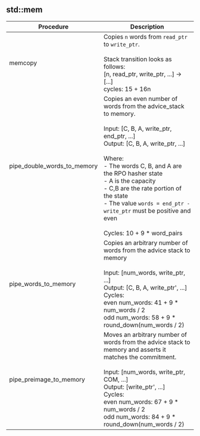 
## std::mem
| Procedure | Description |
| ----------- | ------------- |
| memcopy | Copies `n` words from `read_ptr` to `write_ptr`.<br /><br />Stack transition looks as follows:<br />[n, read_ptr, write_ptr, ...] -> [...]<br />cycles: 15 + 16n<br /> |
| pipe_double_words_to_memory | Copies an even number of words from the advice_stack to memory.<br /><br />Input: [C, B, A, write_ptr, end_ptr, ...]<br />Output: [C, B, A, write_ptr, ...]<br /><br />Where:<br />- The words C, B, and A are the RPO hasher state<br />- A is the capacity<br />- C,B are the rate portion of the state<br />- The value `words = end_ptr - write_ptr` must be positive and even<br /><br />Cycles: 10 + 9 * word_pairs<br /> |
| pipe_words_to_memory | Copies an arbitrary number of words from the advice stack to memory<br /><br />Input: [num_words, write_ptr, ...]<br />Output: [C, B, A, write_ptr', ...]<br />Cycles:<br />even num_words: 41 + 9 * num_words / 2<br />odd num_words: 58 + 9 * round_down(num_words / 2)<br /> |
| pipe_preimage_to_memory | Moves an arbitrary number of words from the advice stack to memory and asserts it matches the commitment.<br /><br />Input: [num_words, write_ptr, COM, ...]<br />Output: [write_ptr', ...]<br />Cycles:<br />even num_words: 67 + 9 * num_words / 2<br />odd num_words: 84 + 9 * round_down(num_words / 2)<br /> |
